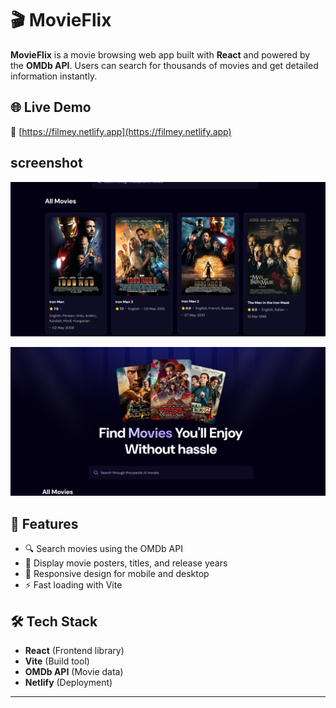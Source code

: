 # 🎬 MovieFlix

**MovieFlix** is a movie browsing web app built with **React** and powered by the **OMDb API**. Users can search for thousands of movies and get detailed information instantly.

## 🌐 Live Demo

🔗 [https://filmey.netlify.app](https://filmey.netlify.app)

## screenshot 

![Screenshot of MovieFlix search results](./public/image.png)  

![screenshot of Filmey main page](./public/image-1.png)

 

## 🚀 Features

- 🔍 Search movies using the OMDb API
- 📄 Display movie posters, titles, and release years
- 📱 Responsive design for mobile and desktop
- ⚡ Fast loading with Vite

## 🛠️ Tech Stack

- **React** (Frontend library)
- **Vite** (Build tool)
- **OMDb API** (Movie data)
- **Netlify** (Deployment)

---